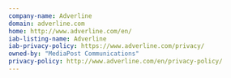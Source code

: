 ```yaml
---
company-name: Adverline
domain: adverline.com
home: http://www.adverline.com/en/
iab-listing-name: Adverline
iab-privacy-policy: https://www.adverline.com/privacy/
owned-by: "MediaPost Communications"
privacy-policy: http://www.adverline.com/en/privacy-policy/
---
```




